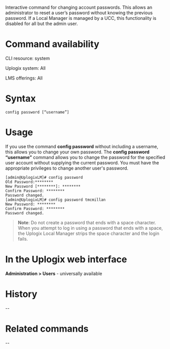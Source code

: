 Interactive command for changing account passwords. This allows an administrator to reset a user’s password without knowing the previous password. If a Local Manager is managed by a UCC, this functionality is disabled for all but the admin user.

# Command availability 

CLI resource: system

Uplogix system: All

LMS offerings: All

# Syntax 

```
config password [“username”]

```

# Usage 

If you use the command **config password** without including a username, this allows you to change your own password. The **config password “username”** command allows you to change the password for the specified user account without supplying the current password. You must have the appropriate privileges to change another user's password.

```
[admin@UplogixLM]# config password
Old Password:********
New Password [********]: ********
Confirm Password: ********
Password changed.
[admin@UplogixLM]# config password tmcmillan
New Password: ********
Confirm Password: ********
Password changed.
```

> **Note**: Do not create a password that ends with a space character. When you attempt to log in using a password that ends with a space, the Uplogix Local Manager strips the space character and the login fails.

# In the Uplogix web interface

**Administration > Users** - universally available

# History 

--

# Related commands 

--
